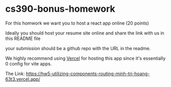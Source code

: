 # cs390-bonus-homework

For this homwork we want you to host a react app online (20 points)

Ideally you should host your resume site online and share the link with us in this README file

your submission should be a github repo with the URL in the readme.

We highly recommend using [Vercel](https://vercel.com/) for hosting this app since it's essentially 0 config for vite apps.


The Link: https://hw5-utilizing-components-routing-minh-tri-hoang-63t3.vercel.app/
